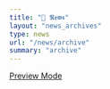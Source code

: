 ```yaml
---
title: "📰 𝕹𝖊𝖜𝖘"
layout: "news_archives"
type: news
url: "/news/archive"
summary: "archive"
---
```


[Preview Mode](../)